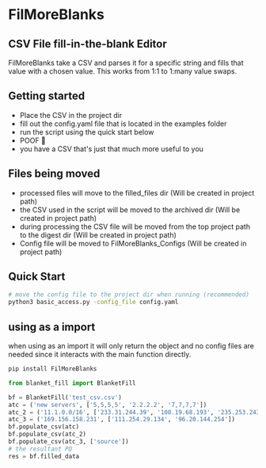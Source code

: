 # FilMoreBlanks
## CSV File fill-in-the-blank Editor

FilMoreBlanks take a CSV and parses it for a specific string and fills that value with a chosen value. This works from 1:1 to 1:many value swaps.

## Getting started
- Place the CSV in the project dir 
- fill out the config.yaml file that is located in the examples folder
- run the script using the quick start below
- POOF 💨
- you have a CSV that's just that much more useful to you 

## Files being moved
- processed files will move to the filled_files dir (Will be created in project path)
- the CSV used in the script will be moved to the archived dir (Will be created in project path)
- during processing the CSV file will be moved from the top project path to the digest dir (Will be created in project path)
- Config file will be moved to FilMoreBlanks_Configs (Will be created in project path)


## Quick Start
```bash
# move the config file to the project dir when running (recommended)
python3 basic_access.py -config_file config.yaml
```

## using as a import
when using as an import it will only return the object and no config files are needed since it interacts with the main function directly.
```bash
pip install FilMoreBlanks
```

```python
from blanket_fill import BlanketFill

bf = BlanketFill('test_csv.csv')
atc = ('new servers', ['5,5,5,5', '2.2.2.2', '7,7,7,7'])
atc_2 = ('11.1.0.0/16', ['233.31.244.39', '100.19.68.193', '235.253.243.128', '232.151.66.30', '74.22.1.140'])
atc_3 = ('169.156.158.231', ['111.254.29.134', '96.20.144.254'])
bf.populate_csv(atc)
bf.populate_csv(atc_2)
bf.populate_csv(atc_3, ['source'])
# the resultant PD
res = bf.filled_data
```

